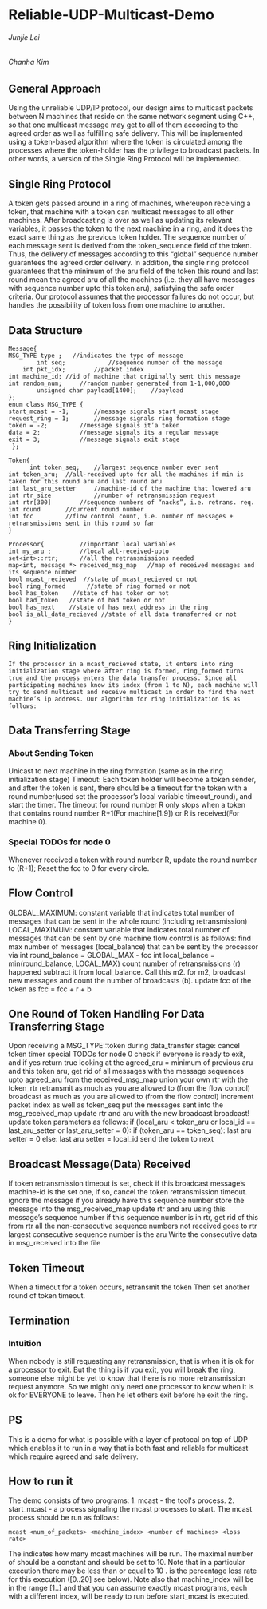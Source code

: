 # Reliable-UDP-Multicast-Demo
###### Junjie Lei
###### Chanha Kim

## General Approach
Using the unreliable UDP/IP protocol, our design aims to multicast packets between N machines that reside on the same network segment using C++, so that one multicast message may get to all of them according to the agreed order as well as fulfilling safe delivery. This will be implemented using a token-based algorithm where the token is circulated among the processes where the token-holder has the privilege to broadcast packets. In other words, a version of the Single Ring Protocol will be implemented. 

## Single Ring Protocol
A token gets passed around in a ring of machines, whereupon receiving a token, that machine with a token can multicast messages to all other machines. After broadcasting is over as well as updating its relevant variables, it passes the token to the next machine in a ring, and it does the exact same thing as the previous token holder. The sequence number of each message sent is derived from the token_sequence field of the token. Thus, the delivery of messages according to this “global” sequence number guarantees the agreed order delivery. In addition, the single ring protocol guarantees that the minimum of the aru field of the token this round and last round mean the agreed aru of all the machines (i.e. they all have messages with sequence number upto this token aru), satisfying the safe order criteria. Our protocol assumes that the processor failures do not occur, but handles the possibility of token loss from one machine to another. 

## Data Structure
    Message{ 
    MSG_TYPE type ;   //indicates the type of message         
            int seq;           	//sequence number of the message 
        int pkt_idx;  		//packet index
    int machine_id;	//id of machine that originally sent this message	int random_num;  	//random number generated from 1-1,000,000
            unsigned char payload[1400]; 	//payload
    };
    enum class MSG_TYPE {
    start_mcast = -1; 		//message signals start_mcast stage
    request_ring = 1;		//message signals ring formation stage
    token = -2;			//message signals it’a token
    data = 2;			//message signals its a regular message
    exit = 3;			//message signals exit stage
     };

    Token{
          int token_seq;	//largest sequence number ever sent 
    int token_aru; 	//all-received upto for all the machines if min is taken for this round aru and last round aru
    int last_aru_setter 	//machine-id of the machine that lowered aru
    int rtr_size         	//number of retransmission request
    int rtr[300]		//sequence numbers of “nacks”, i.e. retrans. req.
    int round		//current round number 
    int fcc			//flow control count, i.e. number of messages + retransmissions sent in this round so far	
    }

    Processor{			//important local variables 			
    int my_aru ;		//local all-received-upto      
    set<int>::rtr;		//all the retransmissions needed
    map<int, message *> received_msg_map   //map of received messages and its sequence number 
    bool mcast_recieved  //state of mcast_recieved or not
    bool ring_formed 	  //state of ring formed or not
    bool has_token 	  //state of has token or not
    bool had_token 	 //state of had token or not
    bool has_next 	 //state of has next address in the ring
    bool is_all_data_recieved //state of all data transferred or not
    }

## Ring Initialization

	If the processor in a mcast_recieved state, it enters into ring initialization stage where after ring is formed, ring_formed turns true and the process enters the data transfer process. Since all participating machines know its index (from 1 to N), each machine will try to send multicast and receive multicast in order to find the next machine’s ip address. Our algorithm for ring initialization is as follows:

## Data Transferring Stage
### About Sending Token
Unicast to next machine in the ring formation (same as in the ring initialization stage)
Timeout:
	Each token holder will become a token sender, and after the token is sent,
there should be a timeout for the token with a round number(used set the processor’s local variable timeout_round), and start the timer.
The timeout for round number R only stops when a token that contains round number R+1(For machine[1:9]) or R is received(For machine 0).

### Special TODOs for node 0
Whenever received a token with round number R, update the round number to (R+1);
Reset the fcc to 0 for every circle.

## Flow Control 
GLOBAL_MAXIMUM: constant variable that indicates total number of messages that can be sent in the whole round (including retransmission)
LOCAL_MAXIMUM: constant variable that indicates total number of messages that can be sent by one machine
flow control is as follows:
find max number of messages (local_balance) that can be sent by the processor via 
int round_balance = GLOBAL_MAX - fcc
int local_balance = min(round_balance, LOCAL_MAX)
count number of retransmissions (r) happened subtract it from local_balance. Call this m2.
for m2, broadcast new messages and count the number of broadcasts (b).
update fcc of the token as fcc = fcc + r + b

## One Round of Token Handling For Data Transferring Stage

Upon receiving a MSG_TYPE::token during data_transfer stage:
cancel token timer
special TODOs for node 0
check if everyone is ready to exit, and if yes return true
looking at the agreed_aru = minimum of previous aru and this token aru, get rid of all messages with the message sequences upto agreed_aru from the received_msg_map
union your own rtr with the token_rtr
retransmit as much as you are allowed to (from the flow control)
broadcast as much as you are allowed to (from the flow control)
increment packet index as well as token_seq
put the messages sent into the msg_received_map
update rtr and aru with the new broadcast
broadcast!
update token parameters as follows:
if (local_aru < token_aru or local_id == last_aru_setter or last_aru_setter = 0):
if (token_aru == token_seq):
last aru setter = 0
else:
last aru setter = local_id
send the token to next

## Broadcast Message(Data) Received
If token retransmission timeout is set, check if this broadcast message’s machine-id is the set one, if so, cancel the token retransmission timeout.
ignore the message if you already have this sequence number
store the message into the msg_received_map
update rtr and aru using this message’s sequence number
if this sequence number is in rtr, get rid of this from rtr
all the non-consecutive sequence numbers not received goes to rtr
largest consecutive sequence number is the aru
Write the consecutive data in msg_received into the file

## Token Timeout
When a timeout for a token occurs, retransmit the token
Then set another round of token timeout.

## Termination
### Intuition
When nobody is still requesting any retransmission, that is when it is ok for a processor to exit. But the thing is if you exit, you will break the ring, someone else might be yet to know that there is no more retransmission request anymore. So we might only need one processor to know when it is ok for EVERYONE to leave. Then he let others exit before he exit the ring.

## PS
This is a demo for what is possible with a layer of protocal on top of UDP which enables it to run in a way that is both fast and reliable for multicast which require agreed and safe delivery.

## How to run it
The demo consists of two programs: 
	1. mcast - the tool's process. 
	2. start_mcast - a process signaling the mcast processes to start.
The mcast process should be run as follows:

```
mcast <num_of_packets> <machine_index> <number of machines> <loss rate>
```

The <number of machines> indicates how many mcast machines will be run. 
The maximal number of <number of machines> should be a constant and should be 
set to 10. Note that in a particular execution there may be less than or equal 
to 10 <number of machines>.  <loss rate> is the percentage loss rate for this 
execution ([0..20] see below). Note also that machine_index will be in the 
range [1..<number of machines>] and that you can assume exactly 
<number of machines> mcast programs, each with a different index, will be 
ready to run before start_mcast is executed.
